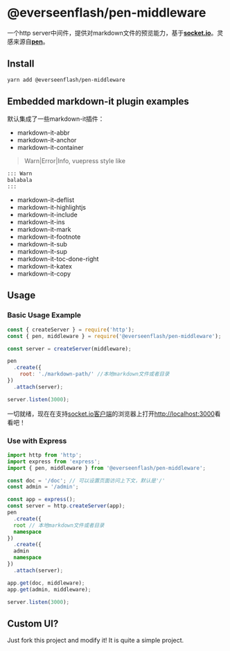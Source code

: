 # @everseenflash/pen-middleware

一个http server中间件，提供对markdown文件的预览能力，基于[**socket.io**](https://socket.io/)。灵感来源自[**pen**](https://github.com/utatti/pen)。

## Install

```bash
yarn add @everseenflash/pen-middleware
```

## Embedded markdown-it plugin examples

默认集成了一些markdown-it插件：

+ markdown-it-abbr
+ markdown-it-anchor
+ markdown-it-container

> Warn|Error|Info, vuepress style like

```md
::: Warn
balabala
:::
```

+ markdown-it-deflist
+ markdown-it-highlightjs
+ markdown-it-include
+ markdown-it-ins
+ markdown-it-mark
+ markdown-it-footnote
+ markdown-it-sub
+ markdown-it-sup
+ markdown-it-toc-done-right
+ markdown-it-katex
+ markdown-it-copy

## Usage

### Basic Usage Example

```js
const { createServer } = require('http');
const { pen, middleware } = require('@everseenflash/pen-middleware');

const server = createServer(middleware);

pen
  .create({
    root: './markdown-path/' //本地markdown文件或者目录
})
  .attach(server);

server.listen(3000);
```

一切就绪，现在在支持[socket.io客户端](https://socket.io/docs/v3/client-installation/)的浏览器上打开<http://localhost:3000>看看吧！

### Use with Express

```ts
import http from 'http';
import express from 'express';
import { pen, middleware } from '@everseenflash/pen-middleware';

const doc = '/doc'; // 可以设置页面访问上下文，默认是'/'
const admin = '/admin';

const app = express();
const server = http.createServer(app);
pen
  .create({
  root // 本地markdown文件或者目录
  namespace
})
  .create({
  admin
  namespace
})
  .attach(server);

app.get(doc, middleware);
app.get(admin, middleware);

server.listen(3000);

```

## Custom UI?

Just fork this project and modify it! It is quite a simple project.
